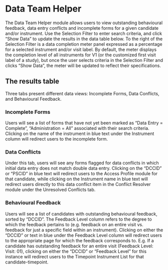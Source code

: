 # Data Team Helper

The Data Team Helper module allows users to view outstanding behavioural feedback, data entry conflicts and incomplete forms for a given candidate and/or instrument.
Use the Selection Filter to enter search criteria, and click “Show Data” to update the results in the data table below.
To the right of the Selection Filter is a data completion meter panel expressed as a percentage for a selected instrument and/or visit label. By default, the meter displays the completion level of all instruments for V1 (or the customized first visit label of a study), but once the user selects criteria in the Selection Filter and clicks “Show Data”, the meter will be updated to reflect their specifications.

## The results table

Three tabs present different data views: Incomplete Forms, Data Conflicts, and Behavioural Feedback.

### Incomplete Forms

Users will see a list of forms that have not yet been marked as “Data Entry = Complete”, “Administration = All” associated with their search criteria. Clicking on the name of the instrument in blue text under the Instrument column will redirect users to the incomplete form.

### Data Conflicts

Under this tab, users will see any forms flagged for data conflicts in which initial data entry does not match double data entry. Clicking on the “DCCID” or “PSCID” in blue text will redirect users to the Access Profile module for that candidate, while clicking on the Instrument name in blue text will redirect users directly to this data conflict item in the Conflict Resolver module under the Unresolved Conflicts tab.

### Behavioural Feedback

Users will see a list of candidates with outstanding behavioural feedback, sorted by “DCCID”. The Feedback Level column refers to the degree to which the feedback pertains to (e.g. feedback on an entire visit vs. feedback for just a specific field within an instrument). Clicking on either the “DCCID” or text in blue under the Feedback Level column will redirect users to the appropriate page for which the feedback corresponds to. E.g. If a candidate has outstanding feedback for an entire visit (Feedback Level: Visit: 01), clicking on either the “DCCID” or “Feedback Level” for this instance will redirect users to the Timepoint Instrument List for that candidate-timepoint.